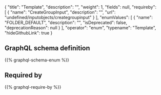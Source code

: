 {
  "title": "Template",
  "description": "",
  "weight": 1,
  "fields": null,
  "requireby": [
    {
      "name": "CreateGroupInput",
      "description": "",
      "url": "undefined/inputobjects/creategroupinput"
    }
  ],
  "enumValues": [
    {
      "name": "FOLDER_DEFAULT",
      "description": "",
      "isDeprecated": false,
      "deprecationReason": null
    }
  ],
  "operator": "enum",
  "typename": "Template",
  "hideGithubLink": true
}
## GraphQL schema definition

{{% graphql-schema-enum %}}

## Required by

{{% graphql-require-by %}}
